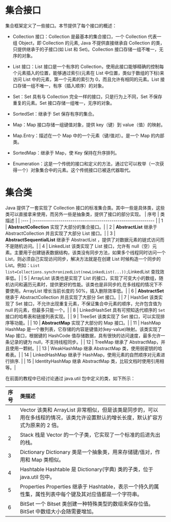 # 集合接口

集合框架定义了一些接口。本节提供了每个接口的概述：

- Collection 接口：Collection 是最基本的集合接口，一个 Collection 代表一组 Object，即 Collection 的元素, Java 不提供直接继承自 Collection 的类，只提供继承于的子接口(如 List 和 Set)。Collection 接口存储一组不唯一，无序的对象。

- List 接口：List 接口是一个有序的 Collection，使用此接口能够精确的控制每个元素插入的位置，能够通过索引(元素在 List 中位置，类似于数组的下标)来访问 List 中的元素，第一个元素的索引为 0，而且允许有相同的元素。List 接口存储一组不唯一，有序（插入顺序）的对象。

- Set：Set 具有与 Collection 完全一样的接口，只是行为上不同，Set 不保存重复的元素。Set 接口存储一组唯一，无序的对象。

- SortedSet：继承于 Set 保存有序的集合。

- Map：Map 接口存储一组键值对象，提供 key（键）到 value（值）的映射。

- Map.Entry：描述在一个 Map 中的一个元素（键/值对）。是一个 Map 的内部类。

- SortedMap：继承于 Map，使 Key 保持在升序排列。

- Enumeration：这是一个传统的接口和定义的方法，通过它可以枚举（一次获得一个）对象集合中的元素。这个传统接口已被迭代器取代。

# 集合类

Java 提供了一套实现了 Collection 接口的标准集合类。其中一些是具体类，这些类可以直接拿来使用，而另外一些是抽象类，提供了接口的部分实现。
| 序号 | 类描述 |
| :--- | :----------------------------------------------------------- |
| 1 | **AbstractCollection** 实现了大部分的集合接口。|
| 2 | **AbstractList** 继承于 AbstractCollection 并且实现了大部分 List 接口。|
| 3 | **AbstractSequentialList** 继承于 AbstractList ，提供了对数据元素的链式访问而不是随机访问。|
| 4 | LinkedList 该类实现了 List 接口，允许有 null（空）元素。主要用于创建链表数据结构，该类没有同步方法，如果多个线程同时访问一个 List，则必须自己实现访问同步，解决方法就是在创建 List 时候构造一个同步的 List。例如：`List list=Collections.synchronizedList(newLinkedList(...));`LinkedList 查找效率低。|
| 5 | ArrayList 该类也是实现了 List 的接口，实现了可变大小的数组，随机访问和遍历元素时，提供更好的性能。该类也是非同步的,在多线程的情况下不要使用。ArrayList 增长当前长度的 50%，插入删除效率低。|
| 6 | **AbstractSet** 继承于 AbstractCollection 并且实现了大部分 Set 接口。|
| 7 | HashSet 该类实现了 Set 接口，不允许出现重复元素，不保证集合中元素的顺序，允许包含值为 null 的元素，但最多只能一个。|
| 8 | LinkedHashSet 具有可预知迭代顺序的 `Set` 接口的哈希表和链接列表实现。|
| 9 | TreeSet 该类实现了 Set 接口，可以实现排序等功能。|
| 10 | **AbstractMap** 实现了大部分的 Map 接口。|
| 11 | HashMap HashMap 是一个散列表，它存储的内容是键值对(key-value)映射。该类实现了 Map 接口，根据键的 HashCode 值存储数据，具有很快的访问速度，最多允许一条记录的键为 null，不支持线程同步。|
| 12 | TreeMap 继承了 AbstractMap，并且使用一颗树。|
| 13 | WeakHashMap 继承 AbstractMap 类，使用弱密钥的哈希表。|
| 14 | LinkedHashMap 继承于 HashMap，使用元素的自然顺序对元素进行排序. |
| 15 | IdentityHashMap 继承 AbstractMap 类，比较文档时使用引用相等。|

在前面的教程中已经讨论通过 java.util 包中定义的类，如下所示：

| 序号 | 类描述                                                                                                                            |
| :--- | :-------------------------------------------------------------------------------------------------------------------------------- |
| 1    | Vector 该类和 ArrayList 非常相似，但是该类是同步的，可以用在多线程的情况，该类允许设置默认的增长长度，默认扩容方式为原来的 2 倍。 |
| 2    | Stack 栈是 Vector 的一个子类，它实现了一个标准的后进先出的栈。                                                                    |
| 3    | Dictionary Dictionary 类是一个抽象类，用来存储键/值对，作用和 Map 类相似。                                                        |
| 4    | Hashtable Hashtable 是 Dictionary(字典) 类的子类，位于 java.util 包中。                                                           |
| 5    | Properties Properties 继承于 Hashtable，表示一个持久的属性集，属性列表中每个键及其对应值都是一个字符串。                          |
| 6    | BitSet 一个 Bitset 类创建一种特殊类型的数组来保存位值。BitSet 中数组大小会随需要增加。                                            |
